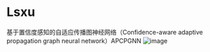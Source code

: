 # Lsxu
基于置信度感知的自适应传播图神经网络（Confidence-aware adaptive propagation graph neural network）APCPGNN
![image](https://github.com/user-attachments/assets/1c234241-cc8b-4029-9561-b64004768f3f)

